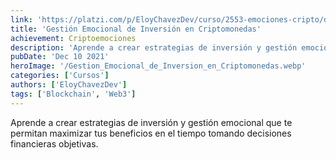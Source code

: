 ```yaml
---
link: 'https://platzi.com/p/EloyChavezDev/curso/2553-emociones-cripto/diploma/detalle/'
title: 'Gestión Emocional de Inversión en Criptomonedas'
achievement: Criptoemociones
description: 'Aprende a crear estrategias de inversión y gestión emocional que te permitan maximizar tus beneficios en el tiempo tomando decisiones financieras objetivas.'
pubDate: 'Dec 10 2021'
heroImage: '/Gestion_Emocional_de_Inversion_en_Criptomonedas.webp'
categories: ['Cursos']
authors: ['EloyChavezDev']
tags: ['Blockchain', 'Web3']
---
```

Aprende a crear estrategias de inversión y gestión emocional que te permitan maximizar tus beneficios en el tiempo tomando decisiones financieras objetivas.